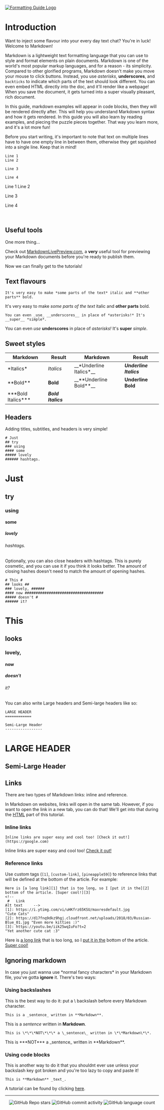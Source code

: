 [![Formatting Guide Logo](https://raw.githubusercontent.com/sleepiie/formatting/master/docs/assets/repo-card.png)](/)

# Introduction

Want to inject some flavour into your every day text chat? You're in luck! Welcome to Markdown!

Markdown is a lightweight text formatting language that you can use to style and format elements on plain documents. Markdown is one of the world's most popular markup languages, and for a reason - its simplicity. Compared to other glorified programs, Markdown doesn't make you move your mouse to click buttons. Instead, you use *asterisks*, __underscores__, and `backticks` to indicate which parts of the text should look different. You can even embed HTML directly into the doc, and it'll render like a webpage! When you save the document, it gets turned into a super visually pleasant, rich document.

In this guide, markdown examples will appear in code blocks, then they will be rendered directly after. This will help you understand Markdown syntax and how it gets rendered. In this guide you will also learn by reading examples, and piecing the puzzle pieces together. That way you learn more, and it's a lot more fun!

Before you start writing, it's important to note that text on multiple lines have to have one empty line in between them, otherwise they get squished into a single line. Keep that in mind!

```
Line 1
Line 2

Line 3

Line 4
```

Line 1
Line 2

Line 3

Line 4

<br>

## Useful tools

One more thing...

Check out [MarkdownLivePreview.com](https://markdownlivepreview.com/), a **very** useful tool for previewing your Markdown documents before you're ready to publish them.

Now we can finally get to the tutorials!

## Text flavours

```
It's very easy to make *some parts of the text* italic and **other parts** bold.
```

It's very easy to make *some parts of the text* italic and **other parts** bold.

```
You can even _use_ __underscores__ in place of *asterisks!* It's __super__ *simple*.
```

You can even _use_ __underscores__ in place of *asterisks!* It's __super__ *simple*.

## Sweet styles

| Markdown                 | Result             | Markdown                       | Result                  |
|--------------------------|--------------------|--------------------------------|-------------------------|
| \*Italics\*              | *Italics*          | \_\_\*Underline Italics\*\_\_  | __*Underline Italics*__ |
| \*\*Bold\*\*             | **Bold**           | \_\_\*\*Underline Bold\*\*\_\_ | __**Underline Bold**__  |
| \*\*\*Bold Italics\*\*\* | ***Bold Italics*** |                                |                         |

## Headers

Adding titles, subtitles, and headers is very simple!

```
# Just
## try
### using
#### some
##### lovely
###### hashtags.
```

# Just
## try
### using
#### some
##### lovely
###### hashtags.

Optionally, you can also close headers with hashtags. This is purely cosmetic, and you can use it if you think it looks better. The amount of closing hashes doesn't need to match the amount of opening hashes.

```
# This #
## looks ##
### lovely, ######
#### now ####################################
##### doesn't #
###### it?
```

# This #
## looks ##
### lovely, ######
#### now ####################################
##### doesn't #
###### it?

You can also write Large headers and Semi-large headers like so:

```
LARGE HEADER
============

Semi-Large Header
-----------------
```

LARGE HEADER
============

Semi-Large Header
-----------------

## Links

There are two types of Markdown links: inline and reference.

In Markdown on websites, links will open in the same tab. However, if you want to open the link in a new tab, you can do that! We'll get into that during the [HTML](https://sleepiie.github.io/formatting/markdown/html) part of this tutorial.

### Inline links

```
Inline links are super easy and cool too! [Check it out!](https://google.com)
```

Inline links are super easy and cool too! [Check it out!](https://google.com)

### Reference links

Use custom tags (`[1]`, `[custom-link]`, `[pineapple59]`) to reference links that will be defined at the bottom of the article. For example:

```
Here is [a long link][1] that is too long, so I [put it in the][2] bottom of the article. [Super cool!][3]             
<!--
 #   Link                                                                      Alt text     -->
[1]: https://i.ytimg.com/vi/uHKfrz65KSU/maxresdefault.jpg                      "Cute Cats"
[2]: https://d17fnq9dkz9hgj.cloudfront.net/uploads/2018/03/Russian-Blue_01.jpg "Even more kitties :)"
[3]: https://youtu.be/iik25wqIuFo?t=2                                          "Yet another cute cat :3"
```

Here is [a long link][1] that is too long, so I [put it in the][2] bottom of the article. [Super cool!][3]             
<!--
 #   Link                                                                      Alt text     -->
[1]: https://i.ytimg.com/vi/uHKfrz65KSU/maxresdefault.jpg                      "Cute Cats"
[2]: https://d17fnq9dkz9hgj.cloudfront.net/uploads/2018/03/Russian-Blue_01.jpg "Even more kitties :)"
[3]: https://youtu.be/iik25wqIuFo?t=2                                          "Yet another cute cat :3"

## Ignoring markdown

In case you just wanna use \*normal fancy characters\* in your Markdown file, you've gotta **ignore** it. There's two ways:

### Using backslashes

This is the best way to do it: put a \ backslash before every Markdown character.

```
This is a _sentence_ written in **Markdown**.
```

This is a _sentence_ written in **Markdown**.

```
This is \*\*\*NOT\*\*\* a \_sentence\_ written in \*\*Markdown\*\*.
```

This is \*\*\*NOT\*\*\* a \_sentence\_ written in \*\*Markdown\*\*.

### Using code blocks

This is another way to do it that you shouldnt ever use unless your backslash key got broken and you're too lazy to copy and paste it!

`This is **Markdown** _text_.`

A tutorial can be found by clicking [here](https://sleepiie.github.io/formatting/markdown/code/).


<!-- Footer -->

---

<p align="center">
  <img alt="GitHub Repo stars" src="https://img.shields.io/github/stars/sleepiie/formatting?style=for-the-badge">
  <img alt="GitHub commit activity" src="https://img.shields.io/github/commit-activity/m/sleepiie/formatting?style=for-the-badge">
  <img alt="GitHub language count" src="https://img.shields.io/github/languages/count/sleepiie/formatting?style=for-the-badge">
</p>
